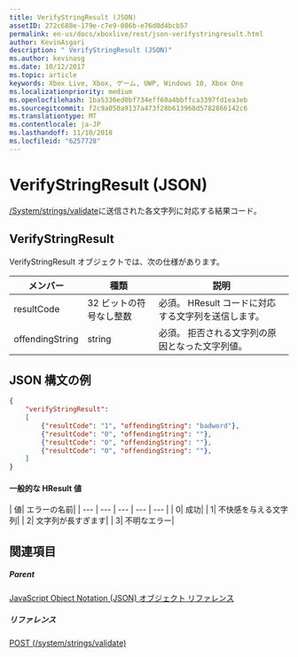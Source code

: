 ```yaml
---
title: VerifyStringResult (JSON)
assetID: 272c688e-179e-c7e9-086b-e76d0d4bcb57
permalink: en-us/docs/xboxlive/rest/json-verifystringresult.html
author: KevinAsgari
description: " VerifyStringResult (JSON)"
ms.author: kevinasg
ms.date: 10/12/2017
ms.topic: article
keywords: Xbox Live, Xbox, ゲーム, UWP, Windows 10, Xbox One
ms.localizationpriority: medium
ms.openlocfilehash: 1ba5336ed0bf734eff60a4bbffca3397fd1ea3eb
ms.sourcegitcommit: f2c9a050a9137a473f28b613968d5782866142c6
ms.translationtype: MT
ms.contentlocale: ja-JP
ms.lasthandoff: 11/10/2018
ms.locfileid: "6257728"
---
```

# <a name="verifystringresult-json"></a>VerifyStringResult (JSON)
[/System/strings/validate](../uri/stringserver/uri-systemstringsvalidate.md)に送信された各文字列に対応する結果コード。
<a id="ID4ER"></a>


## <a name="verifystringresult"></a>VerifyStringResult

VerifyStringResult オブジェクトでは、次の仕様があります。

| メンバー| 種類| 説明|
| --- | --- | --- |
| resultCode| 32 ビットの符号なし整数| 必須。 HResult コードに対応する文字列を送信します。|
| offendingString| string| 必須。 拒否される文字列の原因となった文字列値。|

<a id="ID4EXB"></a>


## <a name="sample-json-syntax"></a>JSON 構文の例


```json
{
    "verifyStringResult":
    [
        {"resultCode": "1", "offendingString": "badword"},
        {"resultCode": "0", "offendingString": ""},
        {"resultCode": "0", "offendingString": ""},
        {"resultCode": "0", "offendingString": ""},
    ]
}

```


#### <a name="common-hresult-values"></a>一般的な HResult 値

| 値| エラーの名前|
| --- | --- | --- | --- | --- |
| 0| 成功|
| 1| 不快感を与える文字列|
| 2| 文字列が長すぎます|
| 3| 不明なエラー|

<a id="ID4ELD"></a>


## <a name="see-also"></a>関連項目

<a id="ID4END"></a>


##### <a name="parent"></a>Parent

[JavaScript Object Notation (JSON) オブジェクト リファレンス](atoc-xboxlivews-reference-json.md)


<a id="ID4EXD"></a>


##### <a name="reference"></a>リファレンス

[POST (/system/strings/validate)](../uri/stringserver/uri-systemstringsvalidatepost.md)
